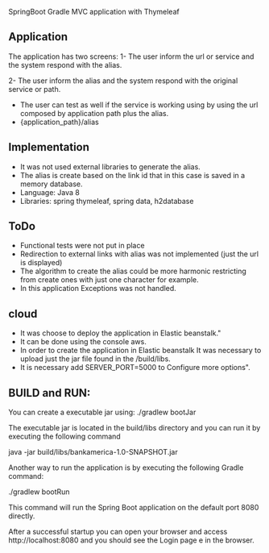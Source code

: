 SpringBoot Gradle MVC application with Thymeleaf

## Application
The application has two screens:
1- The user inform the url or service and the system respond with the alias.

2- The user inform the alias and the system respond with the original service or path.

- The user can test as well if the service is working using by using the url composed by application path plus the alias. 
 - {application_path}/alias

## Implementation
- It was not used external libraries to generate the alias.
- The alias is create based on the link id that in this case is saved in a memory database.
- Language: Java 8
- Libraries: spring thymeleaf, spring data, h2database

## ToDo
- Functional tests were not put in place
- Redirection to external links with alias was not implemented (just the url is displayed)
- The algorithm to create the alias could be more harmonic restricting from create ones with just one character for example. 
- In this application Exceptions was not handled.

## cloud
- It was choose to deploy the application in Elastic beanstalk."
- It can be done using the console aws.
- In order to create the application in Elastic beanstalk It was necessary to upload
just the jar file found in the /build/libs. 
-  It is necessary add SERVER_PORT=5000 to Configure more options". 


## BUILD and RUN:

You can create a executable jar using: ./gradlew bootJar

The executable jar is located in the build/libs directory and you can run it by executing the following command

java -jar build/libs/bankamerica-1.0-SNAPSHOT.jar

Another way to run the application is by executing the following Gradle command:

./gradlew bootRun

This command will run the Spring Boot application on the default port 8080 directly. 

After a successful startup you can open your browser and access http://localhost:8080 and you should see the Login page e in the browser.



